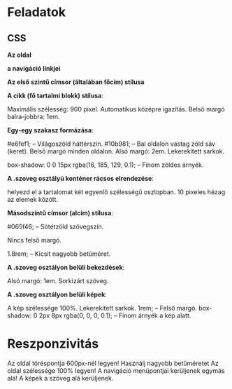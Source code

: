 # Feladatok

## CSS

**Az oldal**


**a navigáció linkjei**



**Az első szintű címsor (általában főcím) stílusa**



**A cikk (fő tartalmi blokk) stílusa**:

Maximális szélesség: 900 pixel.
Automatikus középre igazítás.
Belső margó balra-jobbra: 1em.

**Egy-egy szakasz formázása**:

#e6fef1; – Világoszöld háttérszín.
#10b981; – Bal oldalon vastag zöld sáv (keret).
Belső margó minden oldalon.
Alsó margó: 2em.
Lekerekített sarkok.

box-shadow: 0 0 15px rgba(16, 185, 129, 0.1); – Finom zöldes árnyék.

**A .szoveg osztályú konténer rácsos elrendezése**:

helyezd el a tartalomat két egyenlő szélességű oszlopban.
10 pixeles hézag az elemek között.

**Másodszintű címsor (alcím) stílusa**:

#065f46; – Sötétzöld szövegszín.

Nincs felső margó.

1.8rem; – Kicsit nagyobb betűméret.

**A .szoveg osztályon belüli bekezdések**:

Alsó margó: 1em.
Sorkizárt szöveg.

**A .szoveg osztályon belüli képek**:

A kép szélessége 100%.
Lekerekített sarkok.
1rem; – Felső margó.
box-shadow: 0 2px 8px rgba(0, 0, 0, 0.1); – Finom árnyék a kép alatt.

# Reszponzivitás

Az oldal töréspontja 600px-nél legyen!
Használj nagyobb betűméretet
Az oldal szélessége 100% legyen!
A navigáció menüpontjai kerüljenek egymás alá!
A képek a szöveg alá kerüljenek.
